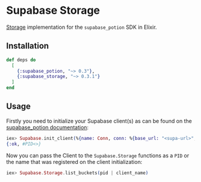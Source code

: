 # Supabase Storage

[Storage]() implementation for the `supabase_potion` SDK in Elixir.

## Installation

```elixir
def deps do
  [
    {:supabase_potion, "~> 0.3"},
    {:supabase_storage, "~> 0.3.1"}
  ]
end
```

## Usage

Firstly you need to initialize your Supabase client(s) as can be found on the [supabase_potion documentation]():

```elixir
iex> Supabase.init_client(%{name: Conn, conn: %{base_url: "<supa-url>", api_key: "<supa-key>"}})
{:ok, #PID<>}
```

Now you can pass the Client to the `Supabase.Storage` functions as a `PID` or the name that was registered on the client initialization:

```elixir
iex> Supabase.Storage.list_buckets(pid | client_name)  
```

